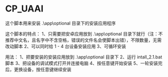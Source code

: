# CP_UAAI
这个脚本用来安装 .\app\optional 目录下的安装应用程序

这个脚本的特点：
	1、只需要把安卓应用放到 .\app\optional 目录下就行（注：不推荐中文名，且名字中不含空格，错误的文件名会使脚本出错），不限数量，无需改动脚本
	2、可以同时给 1 - 4 台设备安装应用
	3、可循环安装
	
用法：
	1、把要安装的安装应用放到 .\app\optional 目录下
	2、运行 intall_2.1.bat 脚本
	3、把设备的调试模式打开并连接电脑
	4、按任意键开始安装
	5、一轮安装完后，更换设备，按任意键继续安装